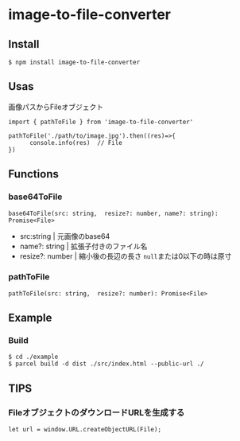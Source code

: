 
# image-to-file-converter

## Install
```
$ npm install image-to-file-converter

```

## Usas

画像パスからFileオブジェクト
```
import { pathToFile } from 'image-to-file-converter'

pathToFile('./path/to/image.jpg').then((res)=>{
      console.info(res)  // File
})  

```

## Functions
### base64ToFile
```
base64ToFile(src: string,  resize?: number, name?: string): Promise<File>
```
- src:string  | 元画像のbase64
- name?: string | 拡張子付きのファイル名
- resize?: number | 縮小後の長辺の長さ `null`または0以下の時は原寸

### pathToFile
```
pathToFile(src: string,  resize?: number): Promise<File>
```

## Example

### Build
```
$ cd ./example
$ parcel build -d dist ./src/index.html --public-url ./
```

## TIPS
### FileオブジェクトのダウンロードURLを生成する
`let url = window.URL.createObjectURL(File);`
